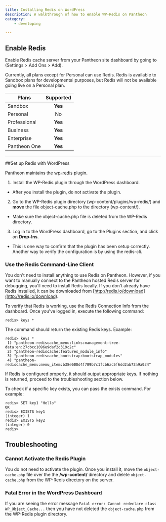 ```yaml
---
title: Installing Redis on WordPress
description: A walkthrough of how to enable WP-Redis on Pantheon
category:
    - developing

---
```


## Enable Redis

Enable Redis cache server from your Pantheon site dashboard by going to (Settings > Add Ons > Add).

Currently, all plans except for Personal can use Redis. Redis is available to Sandbox plans for developmental purposes, but Redis will not be available going live on a Personal plan.



 | Plans        | Supported
 | ------------- |:-------------:|
 | Sandbox      | **Yes** |
 | Personal      | No      |
 | Professional | **Yes**      |
 | Business | **Yes**      |
 | Enterprise | **Yes**      |
 | Pantheon One | **Yes**      |

---


##Set up Redis with WordPress

Pantheon maintains the [wp-redis](https://wordpress.org/plugins/wp-redis/) plugin.

1.  Install the WP-Redis plugin through the WordPress dashboard.
  * After you install the plugin, do not activate the plugin.
2. Go to the WP-Redis plugin directory (wp-content/plugins/wp-redis/) and **move** the file object-cache.php to the directory (wp-content/).
  * Make sure the object-cache.php file is deleted from the WP-Redis directory.
3. Log in to the WordPress dashboard, go to the Plugins section, and click on **Drop-Ins**.
  * This is one way to confirm that the plugin has been setup correctly. Another way to verify the configuration is by using the redis-cli. 


### Use the Redis Command-Line Client

You don't need to install anything to use Redis on Pantheon. However, if you want to manually connect to the Pantheon hosted Redis server for debugging, you'll need to install Redis locally. If you don't already have Redis installed, it can be downloaded from [http://redis.io/download](http://redis.io/download).

To verify that Redis is working, use the Redis Connection Info from the dashboard. Once you've logged in, execute the following command:

    redis> keys *

The command should return the existing Redis keys. Example:

    redis> keys *
     1) "pantheon-rediscache_menu:links:management:tree-data:en:27cbcc1096e9daf2c319c2c"
     2) "pantheon-rediscache:features_module_info"
     3) "pantheon-rediscache_bootstrap:bootstrap_modules"
     4) "pantheon-rediscache_menu:menu_item:b38e608d4f709b7c1fcb6ac5f6dd2ab72a9a034"

If Redis is configured properly, it should output appropriate keys. If nothing is returned, proceed to the troubleshooting section below.

To check if a specific key exists, you can pass the exists command. For example:

    redis> SET key1 "Hello"
    OK
    redis> EXISTS key1
    (integer) 1
    redis> EXISTS key2
    (integer) 0
    redis>

## Troubleshooting

### Cannot Activate the Redis Plugin
You do not need to activate the plugin. Once you install it, move the `object-cache.php` file over the the **/wp-content/** directory and delete `object-cache.php` from the WP-Redis directory on the server.

### Fatal Error in the WordPress Dashboard

If you are seeing the error message `Fatal error: Cannot redeclare class WP_Object_Cache...` then you have not deleted the `object-cache.php` from the WP-Redis plugin directory.
